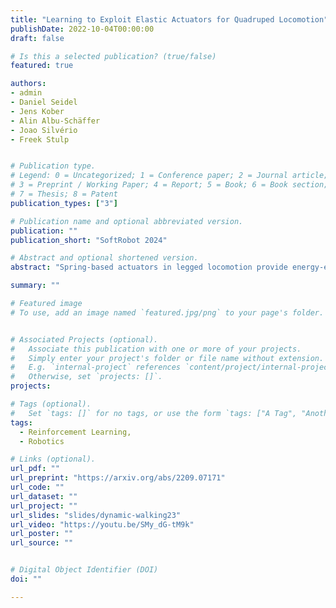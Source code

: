 ```yaml
---
title: "Learning to Exploit Elastic Actuators for Quadruped Locomotion"
publishDate: 2022-10-04T00:00:00
draft: false

# Is this a selected publication? (true/false)
featured: true

authors:
- admin
- Daniel Seidel
- Jens Kober
- Alin Albu-Schäffer
- Joao Silvério
- Freek Stulp


# Publication type.
# Legend: 0 = Uncategorized; 1 = Conference paper; 2 = Journal article;
# 3 = Preprint / Working Paper; 4 = Report; 5 = Book; 6 = Book section;
# 7 = Thesis; 8 = Patent
publication_types: ["3"]

# Publication name and optional abbreviated version.
publication: ""
publication_short: "SoftRobot 2024"

# Abstract and optional shortened version.
abstract: "Spring-based actuators in legged locomotion provide energy-efficiency and improved performance, but increase the difficulty of controller design. While previous work has focused on extensive modeling and simulation to find optimal controllers for such systems, we propose to learn model-free controllers directly on the real robot. In our approach, gaits are first synthesized by central pattern generators (CPGs), whose parameters are optimized to quickly obtain an open-loop controller that achieves efficient locomotion. Then, to make this controller more robust and further improve the performance, we use reinforcement learning to close the loop, to learn corrective actions on top of the CPGs. We evaluate the proposed approach on the DLR elastic quadruped bert. Our results in learning trotting and pronking gaits show that exploitation of the spring actuator dynamics emerges naturally from optimizing for dynamic motions, yielding high-performing locomotion, particularly the fastest walking gait recorded on bert, despite being model-free. The whole process takes no more than 1.5 hours on the real robot and results in natural-looking gaits. "

summary: ""

# Featured image
# To use, add an image named `featured.jpg/png` to your page's folder.


# Associated Projects (optional).
#   Associate this publication with one or more of your projects.
#   Simply enter your project's folder or file name without extension.
#   E.g. `internal-project` references `content/project/internal-project/index.md`.
#   Otherwise, set `projects: []`.
projects:

# Tags (optional).
#   Set `tags: []` for no tags, or use the form `tags: ["A Tag", "Another Tag"]` for one or more tags.
tags:
  - Reinforcement Learning,
  - Robotics

# Links (optional).
url_pdf: ""
url_preprint: "https://arxiv.org/abs/2209.07171"
url_code: ""
url_dataset: ""
url_project: ""
url_slides: "slides/dynamic-walking23"
url_video: "https://youtu.be/SMy_dG-tM9k"
url_poster: ""
url_source: ""


# Digital Object Identifier (DOI)
doi: ""

---
```

